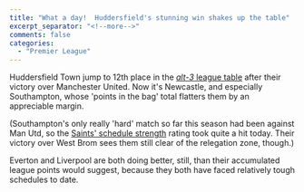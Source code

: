 ```yaml
---
title: "What a day!  Huddersfield's stunning win shakes up the table"
excerpt_separator: "<!--more-->"
comments: false
categories: 
  - "Premier League"
---
```


Huddersfield Town jump to 12th place in the
[*alt-3* league table](/leagues/england-premier-league) 
after their victory over Manchester United.  Now it's Newcastle, and 
especially Southampton, whose 'points in the bag' total flatters them
by an appreciable margin.

(Southampton's only really 'hard' match so far this season had been 
against Man Utd,
so the [Saints' schedule strength](/leagues/england-premier-league/schedule-strength-Sot/) rating took quite a hit today. Their victory
over West Brom sees them still clear of the relegation zone, though.)

Everton and Liverpool are both doing better, still, 
than their accumulated
league points would suggest, because they both have faced relatively tough
schedules to date. 


